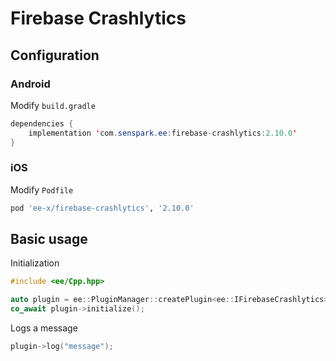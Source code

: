 # Firebase Crashlytics
## Configuration
### Android
Modify `build.gradle`
```java
dependencies {
    implementation 'com.senspark.ee:firebase-crashlytics:2.10.0'
}
```

### iOS
Modify `Podfile`
```ruby
pod 'ee-x/firebase-crashlytics', '2.10.0'
```

## Basic usage
Initialization
```cpp
#include <ee/Cpp.hpp>

auto plugin = ee::PluginManager::createPlugin<ee::IFirebaseCrashlytics>();
co_await plugin->initialize();
```

Logs a message
```cpp
plugin->log("message");
```